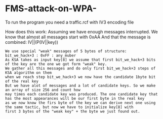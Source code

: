 # FMS-attack-on-WPA-
To run the program you need a traffic.rcf with IV3 encoding file 

How does this work:
Assuming we have enough messages interrupted.
We know that almost all messages start with 0xAA
And that the message is combined: IV||(P(IV||key))

    We use special "weak" messages of 5 bytes of structure:
    bit_we_hack+3 : 0xFF : any_muber
    As KSA takes as input key[8] we assume that first bit_we_hack+3 bits of the key are the one we got form "weak" key.
    We gather all this messages and do only first bit_we_hack+3 steps of KSA algorithm on them
    when we reach step bit_we_hack+3 we now have the candidate 1byte bit of the real key
    But we have alot of messages and a lot of candidate keys. So we make an array of size 256 and count how
    may times each candidate key was produced. The one candidate key that has the most appearances will be our first byte in the real key
    as we now know the firs byte of the key we can derive next one using the same tactic, but now we have to initialize key[8] with
    first 3 bytes of the "weak key" + the byte we just found out.


